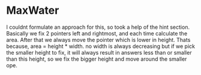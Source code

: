 # MaxWater
I couldnt formulate an approach for this, so took a help of the hint section. Basically we fix 2 pointers left and rightmost, and each time calculate the area. After that we always move the pointer which is lower in height. Thats because, area = height * width.
no width is always decreasing but if we pick the smaller height to fix, it will always result in answers less than or smaller than this height, so we fix the bigger height and move around the smaller ope.